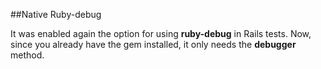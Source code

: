 ##Native Ruby-debug

It was enabled again the option for using **ruby-debug** in Rails tests. Now, since you already have the gem installed, it only needs the **debugger** method.
